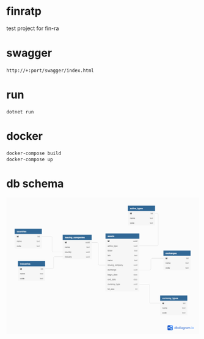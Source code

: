 # finratp
test project for fin-ra

# swagger
``
http://+:port/swagger/index.html
``

# run
````
dotnet run
````

# docker
````
docker-compose build
docker-compose up
````

# db schema
![Backend dependencies](https://github.com/rayonaru/finratp/blob/main/finradb.png)
